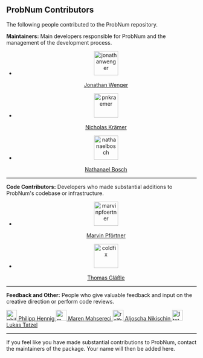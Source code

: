 ## ProbNum Contributors

The following people contributed to the ProbNum repository.

**Maintainers:** Main developers responsible for ProbNum and the management of the development process.

<div>
	<center>
		<ul class="authorlist">
			<li>
				<a href="https://github.com/jonathanwenger">
					<img class="avatar" alt="jonathanwenger" src="https://github.com/jonathanwenger.png?v=3&s=96" width="64" height="64" />
					<p>Jonathan Wenger</p>
				</a>
			</li>
			<li>
				<a href="https://github.com/pnkraemer">
					<img class="avatar" alt="pnkraemer" src="https://github.com/pnkraemer.png?v=3&s=96" width="64" height="64" />
					<p>Nicholas Krämer</p>
				</a>
			</li>
			<li>
				<a href="https://github.com/nathanaelbosch">
					<img class="avatar" alt="nathanaelbosch" src="https://github.com/nathanaelbosch.png?v=3&s=96" width="64" height="64" />
					<p>Nathanael Bosch</p>
				</a>
			</li>
		</ul>
	</center>
</div>
<div style="clear: both"></div>

---

**Code Contributors:** Developers who made substantial additions to ProbNum's codebase or infrastructure.


<div>
	<center>
		<ul class="authorlist">
			<li>
				<a href="https://github.com/marvinpfoertner">
					<img class="avatar" alt="marvinpfoertner" src="https://github.com/marvinpfoertner.png?v=3&s=96" width="64" height="64" />
					<p>Marvin Pförtner</p>
				</a>
			</li>
			<li>
				<a href="https://github.com/coldfix">
					<img class="avatar" alt="coldfix" src="https://github.com/coldfix.png?v=3&s=96" width="64" height="64" />
					<p>Thomas Gläßle</p>
				</a>
			</li>
		</ul>
	</center>
</div>
<div style="clear: both"></div>

---

**Feedback and Other:** People who give valuable feedback and input on the creative direction or perform code reviews.

<div>
	<a href="https://github.com/philipphennig">
		<img class="avatar" alt="philipphennig" src="https://github.com/philipphennig.png?v=3&s=96" width="28" height="28" />
		Philipp Hennig
	</a>
	<a href="https://github.com/mmahsereci">
		<img class="avatar" alt="mmahsereci" src="https://github.com/mmahsereci.png?v=3&s=96" width="28" height="28" />
		Maren Mahsereci
	</a>
	<a href="https://github.com/ralfrost">
		<img class="avatar" alt="ralfrost" src="https://github.com/ralfrost.png?v=3&s=96" width="28" height="28" />
		Aljoscha Nikischin
	</a>
		<a href="https://github.com/mmahsereci">
		<img class="avatar" alt="ltatzel" src="https://github.com/ltatzel.png?v=3&s=96" width="28" height="28" />
		Lukas Tatzel
	</a>
</div>

---

If you feel like you have made substantial contributions to ProbNum, contact the maintainers of the package. Your name
will then be added here.
